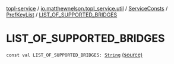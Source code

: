 [topl-service](../../../index.md) / [io.matthewnelson.topl_service.util](../../index.md) / [ServiceConsts](../index.md) / [PrefKeyList](index.md) / [LIST_OF_SUPPORTED_BRIDGES](./-l-i-s-t_-o-f_-s-u-p-p-o-r-t-e-d_-b-r-i-d-g-e-s.md)

# LIST_OF_SUPPORTED_BRIDGES

`const val LIST_OF_SUPPORTED_BRIDGES: `[`String`](https://kotlinlang.org/api/latest/jvm/stdlib/kotlin/-string/index.html) [(source)](https://github.com/05nelsonm/TorOnionProxyLibrary-Android/blob/master/topl-service/src/main/java/io/matthewnelson/topl_service/util/ServiceConsts.kt#L92)